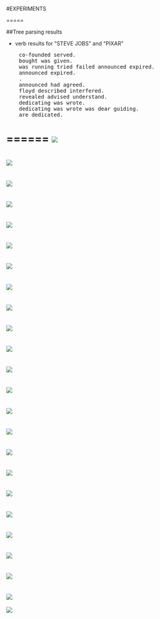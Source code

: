 #EXPERIMENTS

=====

##Tree parsing results

* verb results for "STEVE JOBS" and "PIXAR"
<pre>
	co-founded served.
	bought was given.
	was running tried failed announced expired.
	announced expired.
	.
	announced had agreed.
	floyd described interfered.
	revealed advised understand.
	dedicating was wrote.
	dedicating was wrote was dear guiding.
	are dedicated.
</pre>

======
![](./data/renaissance_da_vinci_0.png)
======
![](./data/renaissance_da_vinci_1.png)
======
![](./data/renaissance_da_vinci_2.png)
======
![](./data/renaissance_da_vinci_3.png)
======
![](./data/renaissance_da_vinci_4.png)
======
![](./data/renaissance_da_vinci_5.png)
======
![](./data/renaissance_da_vinci_6.png)
======
![](./data/renaissance_da_vinci_7.png)
======
![](./data/monalisa_da_vinci_0.png)
======
![](./data/monalisa_da_vinci_1.png)
======
![](./data/monalisa_da_vinci_2.png)
======
![](./data/monalisa_da_vinci_3.png)
======
![](./data/monalisa_da_vinci_4.png)
======
![](./data/monalisa_da_vinci_5.png)
======
![](./data/monalisa_da_vinci_6.png)
======
![](./data/monalisa_da_vinci_7.png)
======
![](./data/steve_jobs_pixar_0.png)
======
![](./data/steve_jobs_pixar_1.png)
======
![](./data/steve_jobs_pixar_2.png)
======
![](./data/steve_jobs_pixar_3.png)
======
![](./data/steve_jobs_pixar_4.png)
======
![](./data/steve_jobs_pixar_5.png)
======
![](./data/steve_jobs_pixar_6.png)
======
![](./data/steve_jobs_pixar_7.png)